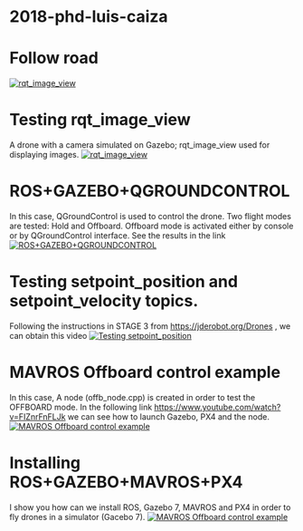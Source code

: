 # 2018-phd-luis-caiza
# Follow road
[![rqt_image_view](http://img.youtube.com/vi/vxJ0LD2OZ5w/0.jpg)](http://www.youtube.com/watch?v=vxJ0LD2OZ5w)
# Testing rqt_image_view
A drone with a camera simulated on Gazebo; rqt_image_view used for displaying images. 
[![rqt_image_view](http://img.youtube.com/vi/mj7I2wLfMrw/0.jpg)](http://www.youtube.com/watch?v=mj7I2wLfMrw)
# ROS+GAZEBO+QGROUNDCONTROL
In this case, QGroundControl is used to control the drone. Two flight modes are tested: Hold and Offboard. Offboard mode is activated either by console or by QGroundControl interface. See the results in the link
[![ROS+GAZEBO+QGROUNDCONTROL](http://img.youtube.com/vi/QP23CB4dT1Q&t=282s/0.jpg)](http://www.youtube.com/watch?v=QP23CB4dT1Q&t=282s)
# Testing setpoint_position and setpoint_velocity topics.
Following the instructions in STAGE 3 from https://jderobot.org/Drones , we can obtain this video
[![Testing setpoint_position](http://img.youtube.com/vi/2jksI-S3ojY/0.jpg)](http://www.youtube.com/watch?v=2jksI-S3ojY)
# MAVROS Offboard control example
In this case, A node (offb_node.cpp) is created in order to test the OFFBOARD mode. In the following link 
https://www.youtube.com/watch?v=FIZnrFnFLJk
we can see how to launch Gazebo, PX4 and the node.
[![MAVROS Offboard control example](http://img.youtube.com/vi/FIZnrFnFLJk/0.jpg)](http://www.youtube.com/watch?v=FIZnrFnFLJk)

# Installing ROS+GAZEBO+MAVROS+PX4
I show you how can we install ROS, Gazebo 7, MAVROS and  PX4 in order to fly drones in  a simulator (Gacebo 7).
[![MAVROS Offboard control example](http://img.youtube.com/vi/n_tRhM0I5V0/0.jpg)](http://www.youtube.com/watch?v=n_tRhM0I5V0)
